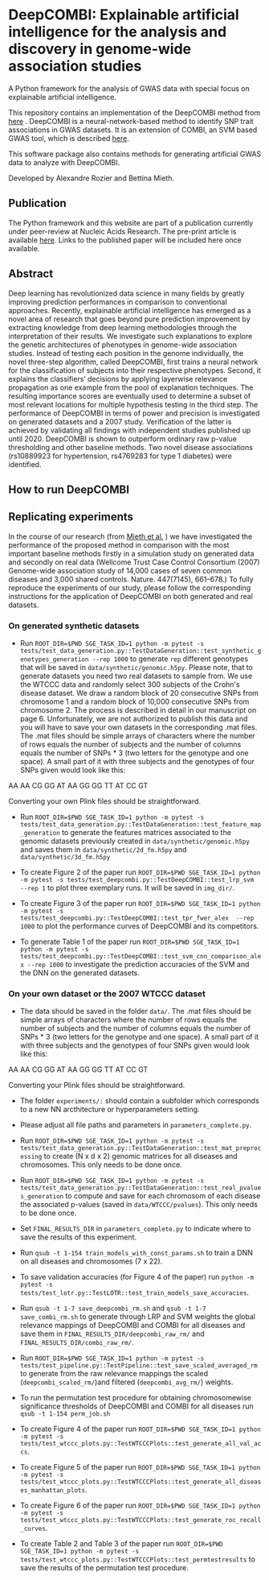 # DeepCOMBI: Explainable artificial intelligence for the analysis and discovery in genome-wide association studies

A Python framework for the analysis of GWAS data with special focus on explainable artificial intelligence.

This repository contains an implementation of the DeepCOMBI method from [here](https://www.biorxiv.org/content/10.1101/2020.11.06.371542v1) .
DeepCOMBI is a neural-network-based method to identify SNP trait associations in GWAS datasets. It is an extension of COMBI, an SVM based GWAS tool, which is described [here](https://www.nature.com/articles/srep36671#methods).

This software package also contains methods for generating artificial GWAS data to analyze with DeepCOMBI. 

Developed by Alexandre Rozier and Bettina Mieth.

## Publication

The Python framework and this website are part of a publication currently under peer-review at Nucleic Acids Research. The pre-print article is available [here](https://www.biorxiv.org/content/10.1101/2020.11.06.371542v1). Links to the published paper will be included here once available.

## Abstract

Deep learning has revolutionized data science in many fields by greatly improving prediction performances in comparison to conventional approaches. Recently, explainable artificial intelligence has emerged as a novel area of research that goes beyond pure prediction improvement by extracting knowledge from deep learning methodologies through the interpretation of their results. We investigate such explanations to explore the genetic architectures of phenotypes in genome-wide association studies. Instead of testing each position in the genome individually, the novel three-step algorithm, called DeepCOMBI, first trains a neural network for the classification of subjects into their respective phenotypes. Second, it explains the classifiers’ decisions by applying layerwise relevance propagation as one example from the pool of explanation techniques. The resulting importance scores are eventually used to determine a subset of most relevant locations for multiple hypothesis testing in the third step. The performance of DeepCOMBI in terms of power and precision is investigated on generated datasets and a 2007 study. Verification of the latter is achieved by validating all findings with independent studies published up until 2020. DeepCOMBI is shown to outperform ordinary raw p-value thresholding and other baseline methods. Two novel disease associations (rs10889923 for hypertension, rs4769283 for type 1 diabetes) were identified.

## How to run DeepCOMBI

## Replicating experiments
In the course of our research (from [Mieth et al.](https://www.biorxiv.org/content/10.1101/2020.11.06.371542v1) ) we have investigated the performance of the proposed method in comparison with the most important baseline methods firstly in a simulation study on generated data and secondly on real data (Wellcome Trust Case Control Consortium (2007) Genome-wide association study of 14,000 cases of seven common diseases and 3,000 shared controls. Nature. 447(7145), 661–678.) To fully reproduce the experiments of our study, please follow the corresponding instructions for the application of DeepCOMBI on both generated and real datasets.

### On generated synthetic datasets
- Run `ROOT_DIR=$PWD SGE_TASK_ID=1 python -m pytest -s tests/test_data_generation.py::TestDataGeneration::test_synthetic_genotypes_generation --rep 1000` to generate `rep` different genotypes that will be saved in `data/synthetic/genomic.h5py`. Please note, that to generate datasets you need two real datasets to sample from. We use the WTCCC data and randomly select 300 subjects of the Crohn's disease dataset. We draw a random block of 20 consecutive SNPs from chromosome 1 and a random block of 10,000 consecutive SNPs from chromosome 2. The process is described in detail in our manuscript on page 6. Unfortunately, we are not authorized to publish this data and you will have to save your own datasets in the corresponding .mat files. The .mat files should be simple arrays of characters where the number of rows equals the number of subjects and the number of columns equals the number of SNPs * 3 (two letters for the genotype and one space). A small part of it with three subjects and the genotypes of four SNPs given would look like this:
 
AA AA CG GG
AT AA GG GG
TT AT CC GT

Converting your own Plink files should be straightforward.

- Run `ROOT_DIR=$PWD SGE_TASK_ID=1 python -m pytest -s tests/test_data_generation.py::TestDataGeneration::test_feature_map_generation` to generate the features matrices associated to the genomic datasets previously created in `data/synthetic/genomic.h5py` and saves them in `data/synthetic/2d_fm.h5py` and `data/synthetic/3d_fm.h5py`

- To create Figure 2 of the paper run `ROOT_DIR=$PWD SGE_TASK_ID=1 python -m pytest -s tests/test_deepcombi.py::TestDeepCOMBI::test_lrp_svm  --rep 1` to plot three exemplary runs. It will be saved in `img_dir/`.

- To create Figure 3 of the paper run `ROOT_DIR=$PWD SGE_TASK_ID=1 python -m pytest -s tests/test_deepcombi.py::TestDeepCOMBI::test_tpr_fwer_alex  --rep 1000` to plot the performance curves of DeepCOMBI and its competitors.

- To generate Table 1 of the paper run `ROOT_DIR=$PWD SGE_TASK_ID=1 python -m pytest -s tests/test_deepcombi.py::TestDeepCOMBI::test_svm_cnn_comparison_alex --rep 1000` to investigate the prediction accuracies of the SVM and the DNN on the generated datasets.

### On your own dataset or the 2007 WTCCC dataset
- The data should be saved in the folder `data/`.  The .mat files should be simple arrays of characters where the number of rows equals the number of subjects and the number of columns equals the number of SNPs * 3 (two letters for the genotype and one space). A small part of it with three subjects and the genotypes of four SNPs given would look like this:
 
AA AA CG GG
AT AA GG GG
TT AT CC GT

Converting your Plink files should be straightforward.

- The folder `experiments/:` should contain a subfolder which corresponds to a new NN arcthitecture or hyperparameters setting. 

- Please adjust all file paths and parameters in `parameters_complete.py`.

- Run `ROOT_DIR=$PWD SGE_TASK_ID=1 python -m pytest -s tests/test_data_generation.py::TestDataGeneration::test_mat_preprocessing` to create (N x d x 2) genomic matrices for all diseases and chromosomes. This only needs to be done once.

- Run `ROOT_DIR=$PWD SGE_TASK_ID=1 python -m pytest -s tests/test_data_generation.py::TestDataGeneration::test_real_pvalues_generation` to compute and save for each chromosom of each disease the associated p-values (saved in `data/WTCCC/pvalues`). This only needs to be done once.

- Set `FINAL_RESULTS_DIR` in `parameters_complete.py` to indicate where to save the results of this experiment.

- Run `qsub -t 1-154 train_models_with_const_params.sh` to train a DNN on all diseases and chromosomes (7 x 22).

- To save validation accuracies (for Figure 4 of the paper) run `python -m pytest -s tests/test_lotr.py::TestLOTR::test_train_models_save_accuracies`.

- Run `qsub -t 1-7 save_deepcombi_rm.sh` and `qsub -t 1-7 save_combi_rm.sh` to generate through LRP and SVM weights the global relevance mappings of DeepCOMBI and COMBI for all diseases and save them in `FINAL_RESULTS_DIR/deepcombi_raw_rm/` and `FINAL_RESULTS_DIR/combi_raw_rm/`.

- Run `ROOT_DIR=$PWD SGE_TASK_ID=1 python -m pytest -s tests/test_pipeline.py::TestPipeline::test_save_scaled_averaged_rm` to generate from the raw relevance mappings the scaled (`deepcombi_scaled_rm/`)and filtered (`deepcombi_avg_rm/`) weights.

- To run the permutation test procedure for obtaining chromosomewise significance thresholds of DeepCOMBI and COMBI for all diseases run `qsub -t 1-154 perm_job.sh` 

- To create Figure 4 of the paper run `ROOT_DIR=$PWD SGE_TASK_ID=1 python -m pytest -s tests/test_wtccc_plots.py::TestWTCCCPlots::test_generate_all_val_accs`.

- To create Figure 5 of the paper run `ROOT_DIR=$PWD SGE_TASK_ID=1 python -m pytest -s tests/test_wtccc_plots.py::TestWTCCCPlots::test_generate_all_diseases_manhattan_plots`.

- To create Figure 6 of the paper run `ROOT_DIR=$PWD SGE_TASK_ID=1 python -m pytest -s tests/test_wtccc_plots.py::TestWTCCCPlots::test_generate_roc_recall_curves`.

- To create Table 2 and Table 3 of the paper run `ROOT_DIR=$PWD SGE_TASK_ID=1 python -m pytest -s tests/test_wtccc_plots.py::TestWTCCCPlots::test_permtestresults` to save the results of the permutation test procedure.
